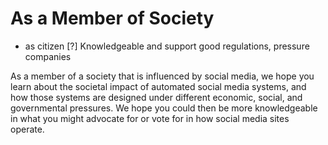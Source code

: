 # As a Member of Society

- as citizen [?] Knowledgeable and support good regulations, pressure companies



As a member of a society that is influenced by social media, we hope you learn about the societal impact of automated social media systems, and how those systems are designed under different economic, social, and governmental pressures. We hope you could then be more knowledgeable in what you might advocate for or vote for in how social media sites operate.
